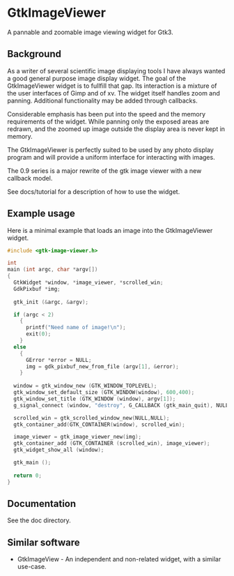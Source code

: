 # GtkImageViewer

A pannable and zoomable image viewing widget for Gtk3.

## Background

As a writer of several scientific image displaying tools I have always
wanted a good general purpose image display widget. The goal of the
GtkImageViewer widget is to fullfill that gap. Its interaction is a
mixture of the user interfaces of Gimp and of xv. The widget itself
handles zoom and panning. Additional functionality may be added
through callbacks.

Considerable emphasis has been put into the speed and the memory
requirements of the widget. While panning only the exposed areas
are redrawn, and the zoomed up image outside the display area is
never kept in memory. 

The GtkImageViewer is perfectly suited to be used by any photo display
program and will provide a uniform interface for interacting with
images.

The 0.9 series is a major rewrite of the gtk image viewer with a new 
callback model.

See docs/tutorial for a description of how to use the widget.

## Example usage

Here is a minimal example that loads an image into the GtkImageViewer widget.

```c
#include <gtk-image-viewer.h>

int 
main (int argc, char *argv[])
{
  GtkWidget *window, *image_viewer, *scrolled_win;
  GdkPixbuf *img;
  
  gtk_init (&argc, &argv);

  if (argc < 2)
    {
      printf("Need name of image!\n");
      exit(0);
    }
  else
    {
      GError *error = NULL;
      img = gdk_pixbuf_new_from_file (argv[1], &error);
    }
    
  window = gtk_window_new (GTK_WINDOW_TOPLEVEL);
  gtk_window_set_default_size (GTK_WINDOW(window), 600,400);
  gtk_window_set_title (GTK_WINDOW (window), argv[1]);
  g_signal_connect (window, "destroy", G_CALLBACK (gtk_main_quit), NULL);

  scrolled_win = gtk_scrolled_window_new(NULL,NULL);
  gtk_container_add(GTK_CONTAINER(window), scrolled_win);

  image_viewer = gtk_image_viewer_new(img);
  gtk_container_add (GTK_CONTAINER (scrolled_win), image_viewer);
  gtk_widget_show_all (window);

  gtk_main ();
  
  return 0;
}
```

## Documentation

See the doc directory.

## Similar software

* GtkImageView - An independent and non-related widget, with a similar  use-case.


